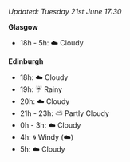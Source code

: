 *Updated: Tuesday 21st June 17:30*

**Glasgow**

* 18h - 5h: :cloud: Cloudy

**Edinburgh**

* 18h: :cloud: Cloudy
* 19h: :umbrella: Rainy
* 20h: :cloud: Cloudy
* 21h - 23h: :partly_sunny: Partly Cloudy
* 0h - 3h: :cloud: Cloudy
* 4h: :cyclone: Windy (:cloud:)
* 5h: :cloud: Cloudy
